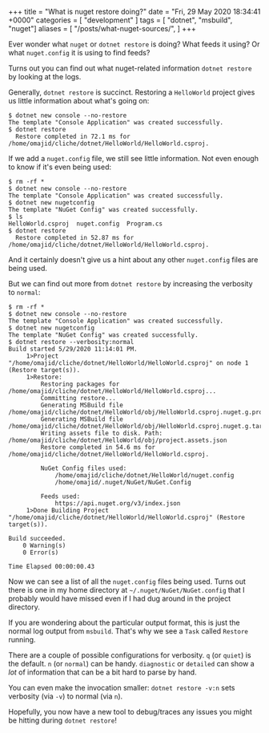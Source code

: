 +++
title = "What is nuget restore doing?"
date = "Fri, 29 May 2020 18:34:41 +0000"
categories = [ "development" ]
tags = [ "dotnet", "msbuild", "nuget"]
aliases = [
    "/posts/what-nuget-sources/",
]
+++

Ever wonder what `nuget` or `dotnet restore` is doing? What feeds it
using? Or what `nuget.config` it is using to find feeds?

Turns out you can find out what nuget-related information `dotnet
restore` by looking at the logs.

Generally, `dotnet restore` is succinct. Restoring a `HelloWorld`
project gives us little information about what's going on:

```shell
$ dotnet new console --no-restore
The template "Console Application" was created successfully.
$ dotnet restore
  Restore completed in 72.1 ms for /home/omajid/cliche/dotnet/HelloWorld/HelloWorld.csproj.
```

If we add a `nuget.config` file, we still see little information. Not
even enough to know if it's even being used:

```shell
$ rm -rf *
$ dotnet new console --no-restore
The template "Console Application" was created successfully.
$ dotnet new nugetconfig
The template "NuGet Config" was created successfully.
$ ls
HelloWorld.csproj  nuget.config  Program.cs
$ dotnet restore
  Restore completed in 52.87 ms for /home/omajid/cliche/dotnet/HelloWorld/HelloWorld.csproj.
```

And it certainly doesn't give us a hint about any other `nuget.config`
files are being used.

But we can find out more from `dotnet restore` by increasing the
verbosity to `normal`:

```shell
$ rm -rf *
$ dotnet new console --no-restore
The template "Console Application" was created successfully.
$ dotnet new nugetconfig
The template "NuGet Config" was created successfully.
$ dotnet restore --verbosity:normal
Build started 5/29/2020 11:14:01 PM.
     1>Project "/home/omajid/cliche/dotnet/HelloWorld/HelloWorld.csproj" on node 1 (Restore target(s)).
     1>Restore:
         Restoring packages for /home/omajid/cliche/dotnet/HelloWorld/HelloWorld.csproj...
         Committing restore...
         Generating MSBuild file /home/omajid/cliche/dotnet/HelloWorld/obj/HelloWorld.csproj.nuget.g.props.
         Generating MSBuild file /home/omajid/cliche/dotnet/HelloWorld/obj/HelloWorld.csproj.nuget.g.targets.
         Writing assets file to disk. Path: /home/omajid/cliche/dotnet/HelloWorld/obj/project.assets.json
         Restore completed in 54.6 ms for /home/omajid/cliche/dotnet/HelloWorld/HelloWorld.csproj.

         NuGet Config files used:
             /home/omajid/cliche/dotnet/HelloWorld/nuget.config
             /home/omajid/.nuget/NuGet/NuGet.Config

         Feeds used:
             https://api.nuget.org/v3/index.json
     1>Done Building Project "/home/omajid/cliche/dotnet/HelloWorld/HelloWorld.csproj" (Restore target(s)).

Build succeeded.
    0 Warning(s)
    0 Error(s)

Time Elapsed 00:00:00.43
```

Now we can see a list of all the `nuget.config` files being used.
Turns out there is one in my home directory at
`~/.nuget/NuGet/NuGet.config` that I probably would have missed even
if I had dug around in the project directory.

If you are wondering about the particular output format, this is just
the normal log output from `msbuild`. That's why we see a `Task`
called `Restore` running.

There are a couple of possible configurations for verbosity. `q` (or
`quiet`) is the default. `n` (or `normal`) can be handy. `diagnostic`
or `detailed` can show a *lot* of information that can be a bit hard
to parse by hand.

You can even make the invocation smaller: `dotnet restore -v:n` sets
verbosity (via `-v`) to normal (via `n`).

Hopefully, you now have a new tool to debug/traces any issues you
might be hitting during `dotnet restore`!
